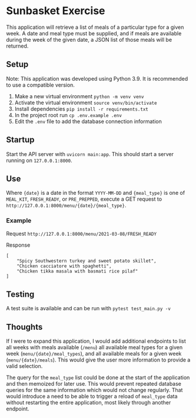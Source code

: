 # Sunbasket Exercise

This application will retrieve a list of meals of a particular type for a given week. A date and meal type must be supplied, and if meals are available during the week of the given date, a JSON list of those meals will be returned.

## Setup
Note: This application was developed using Python 3.9. It is recommended to use a compatible version.

1. Make a new virtual environment `python -m venv venv`
2. Activate the virtual environment `source venv/bin/activate`
3. Install dependencies `pip install -r requirements.txt`
4. In the project root run `cp .env.example .env`
5. Edit the `.env` file to add the database connection information

## Startup
Start the API server with `uvicorn main:app`. This should start a server running on `127.0.0.1:8000`.

## Use
Where `{date}` is a date in the format `YYYY-MM-DD` and `{meal_type}` is one of `MEAL_KIT`, `FRESH_READY`, or `PRE_PREPPED`, execute a GET request to `http://127.0.0.1:8000/menu/{date}/{meal_type}`. 

### Example
Request `http://127.0.0.1:8000/menu/2021-03-08/FRESH_READY`

Response
```
[
    "Spicy Southwestern turkey and sweet potato skillet",
    "Chicken cacciatore with spaghetti",
    "Chicken tikka masala with basmati rice pilaf"
]
```

## Testing
A test suite is available and can be run with `pytest test_main.py -v`

## Thoughts
If I were to expand this application, I would add additional endpoints to list all weeks with meals available (`/menu`) all available meal types for a given week (`menu/{date}/meal_types`), and all available meals for a given week (`menu/{date}/meals`). This would give the user more information to provide a valid selection. 

The query for the `meal_type` list could be done at the start of the application and then memoized for later use. This would prevent repeated database queries for the same information which would not change regularly. That would introduce a need to be able to trigger a reload of `meal_type` data without restarting the entire application, most likely through another endpoint.